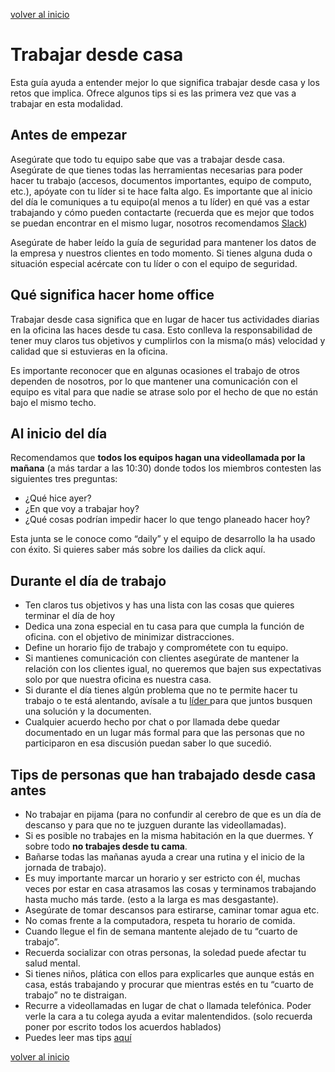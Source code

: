 [volver al inicio](../)

# Trabajar desde casa

Esta guía ayuda a entender mejor lo que significa trabajar desde casa y los retos que implica. Ofrece algunos tips si es las primera vez que vas a trabajar en esta modalidad.

## Antes de empezar

Asegúrate que todo tu equipo sabe que vas a trabajar desde casa. Asegúrate de que tienes todas las herramientas necesarias para poder hacer tu trabajo (accesos, documentos importantes, equipo de computo, etc.), apóyate con tu líder si te hace falta algo. Es importante que al inicio del día le comuniques a tu equipo(al menos a tu líder) en qué vas a estar trabajando y cómo pueden contactarte (recuerda que es mejor que todos se puedan encontrar en el mismo lugar, nosotros recomendamos [Slack](/general/slack.md))

Asegúrate de haber leído la guía de seguridad para mantener los datos de la empresa y nuestros clientes en todo momento. Si tienes alguna duda o situación especial acércate con tu líder o con el equipo de seguridad.

## Qué significa hacer home office

Trabajar desde casa significa que en lugar de hacer tus actividades diarias en la oficina las haces desde tu casa. Esto conlleva la responsabilidad de tener muy claros tus objetivos y cumplirlos con la misma(o más) velocidad y calidad que si estuvieras en la oficina.

Es importante reconocer que en algunas ocasiones el trabajo de otros dependen de nosotros, por lo que mantener una comunicación con el equipo es vital para que nadie se atrase solo por el hecho de que no están bajo el mismo techo.

## Al inicio del día

Recomendamos que **todos los equipos hagan una videollamada por la mañana** (a más tardar a las 10:30) donde todos los miembros contesten las siguientes tres preguntas:

*   ¿Qué hice ayer?
*   ¿En que voy a trabajar hoy?
*   ¿Qué cosas podrían impedir hacer lo que tengo planeado hacer hoy?

Esta junta se le conoce como “daily” y el equipo de desarrollo la ha usado con éxito. Si quieres saber más sobre los dailies da click aquí.

## Durante el día de trabajo

*   Ten claros tus objetivos y has una lista con las cosas que quieres terminar el día de hoy
*   Dedica una zona especial en tu casa para que cumpla la función de oficina. con el objetivo de minimizar distracciones.
*   Define un horario fijo de trabajo y comprométete con tu equipo.
*   Si mantienes comunicación con clientes asegúrate de mantener la relación con los clientes igual, no queremos que bajen sus expectativas solo por que nuestra oficina es nuestra casa.
*   Si durante el día tienes algún problema que no te permite hacer tu trabajo o te está alentando, avísale a tu [líder
](covid-19.md#establecer-un-equipo-de-líderes-remotos) para que juntos busquen una solución y la documenten.
*   Cualquier acuerdo hecho por chat o por llamada debe quedar documentado en un lugar más formal para que las personas que no participaron en esa discusión puedan saber lo que sucedió.


## Tips de personas que han trabajado desde casa antes

*   No trabajar en pijama (para no confundir al cerebro de que es un día de descanso y para que no te juzguen durante las videollamadas).
*   Si es posible no trabajes en la misma habitación en la que duermes. Y sobre todo **no trabajes desde tu cama**.
*   Bañarse todas las mañanas ayuda a crear una rutina y el inicio de la jornada de trabajo).
*   Es muy importante marcar un horario y ser estricto con él, muchas veces por estar en casa atrasamos las cosas y terminamos trabajando hasta mucho más tarde. (esto a la larga es mas desgastante).
*   Asegúrate de tomar descansos para estirarse, caminar tomar agua etc.
*   No comas frente a la computadora, respeta tu horario de comida.
*   Cuando llegue el fin de semana mantente alejado de tu “cuarto de trabajo”.
*   Recuerda socializar con otras personas, la soledad puede afectar tu salud mental.
*   Si tienes niños, plática con ellos para explicarles que aunque estás en casa, estás trabajando y procurar que mientras estés en tu “cuarto de trabajo” no te distraigan.
*   Recurre a videollamadas en lugar de chat o llamada telefónica. Poder verle la cara a tu colega ayuda a evitar malentendidos. (solo recuerda poner por escrito todos los acuerdos hablados)
* Puedes leer mas tips [aquí](https://info.trello.com/hubfs/How_To_Embrace_Remote_Work_Trello_Ultimate_Guide.pdf?hsCtaTracking=19bf7893-d507-43ee-b95d-27db481eda82%7C7b087ca9-93ba-4c04-9490-f5b4ebca5aec)


[volver al inicio](../)
